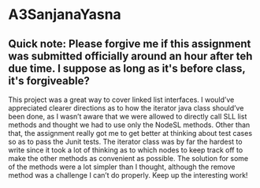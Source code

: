 # A3SanjanaYasna
## Quick note: Please forgive me if this assignment was submitted officially around an hour after teh due time. I suppose as long as it's before class, it's forgiveable?

This project was a great way to cover linked list interfaces. I would’ve appreciated clearer directions as to how the iterator java class should’ve been done, as I wasn’t aware that we were allowed to directly call SLL list methods and thought we had to use only the NodeSL methods. Other than that, the assignment really got me to get better at thinking about test cases so as to pass the Junit tests. The iterator class was by far the hardest to write since it took a lot of thinking as to which nodes to keep track off to make the other methods as convenient as possible. The solution for some of the methods were a lot simpler than I thought, although the remove method was a challenge I can’t do properly. Keep up the interesting work! 
